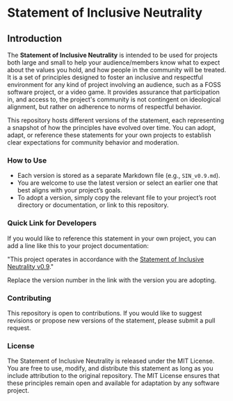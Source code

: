 # Statement of Inclusive Neutrality

## Introduction

The **Statement of Inclusive Neutrality** is intended to be used for projects both large and small to help your audience/members know what to expect about the values you hold, and how people in the community will be treated. It is a set of principles designed to foster an inclusive and respectful environment for any kind of project involving an audience, such as a FOSS software project, or a video game. It provides assurance that participation in, and access to, the project's community is not contingent on ideological alignment, but rather on adherence to norms of respectful behavior.

This repository hosts different versions of the statement, each representing a snapshot of how the principles have evolved over time. You can adopt, adapt, or reference these statements for your own projects to establish clear expectations for community behavior and moderation.

### How to Use

- Each version is stored as a separate Markdown file (e.g., `SIN_v0.9.md`).
- You are welcome to use the latest version or select an earlier one that best aligns with your project’s goals.
- To adopt a version, simply copy the relevant file to your project’s root directory or documentation, or link to this repository.

### Quick Link for Developers

If you would like to reference this statement in your own project, you can add a line like this to your project documentation:

"This project operates in accordance with the [Statement of Inclusive Neutrality v0.9](https://github.com/bitbutter/Statement-of-Inclusive-Neutrality/blob/master/SIN_v0.9.md)."

Replace the version number in the link with the version you are adopting.

### Contributing
This repository is open to contributions. If you would like to suggest revisions or propose new versions of the statement, please submit a pull request.
### License
The Statement of Inclusive Neutrality is released under the MIT License. You are free to use, modify, and distribute this statement as long as you include attribution to the original repository. The MIT License ensures that these principles remain open and available for adaptation by any software project.
